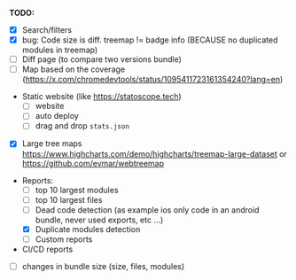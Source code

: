
**TODO:**
- [x] Search/filters
- [x] bug: Code size is diff. treemap != badge info (BECAUSE no duplicated modules in treemap)
- [ ] Diff page (to compare two versions bundle)
- [ ] Map based on the coverage (https://x.com/chromedevtools/status/1095411723161354240?lang=en)
- Static website (like  https://statoscope.tech)
    - [ ] website
    - [ ] auto deploy
    - [ ] drag and drop `stats.json`
- [x] Large tree maps https://www.highcharts.com/demo/highcharts/treemap-large-dataset or https://github.com/evmar/webtreemap
- Reports:
    - [ ] top 10 largest modules
    - [ ] top 10 largest files
    - [ ] Dead code detection (as example ios only code in an android bundle, never used exports, etc ...)
    - [x] Duplicate modules detection
    - [ ] Custom reports
- CI/CD reports
- [ ] changes in bundle size (size, files, modules)

